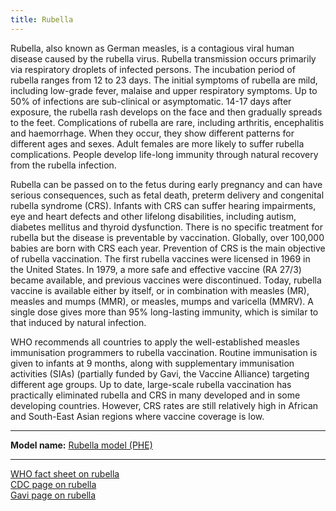 ```yaml
---
title: Rubella
---
```


Rubella, also known as German measles, is a contagious viral human disease caused by the rubella virus. Rubella transmission occurs primarily via respiratory droplets of infected persons. The incubation period of rubella ranges from 12 to 23 days. The initial symptoms of rubella are mild, including low-grade fever, malaise and upper respiratory symptoms. Up to 50% of infections are sub-clinical or asymptomatic. 14-17 days after exposure, the rubella rash develops on the face and then gradually spreads to the feet. Complications of rubella are rare, including arthritis, encephalitis and haemorrhage. When they occur, they show different patterns for different ages and sexes. Adult females are more likely to suffer rubella complications. People develop life-long immunity through natural recovery from the rubella infection.

Rubella can be passed on to the fetus during early pregnancy and can have serious consequences, such as fetal death, preterm delivery and congenital rubella syndrome (CRS). Infants with CRS can suffer hearing impairments, eye and heart defects and other lifelong disabilities, including autism, diabetes mellitus and thyroid dysfunction. There is no specific treatment for rubella but the disease is preventable by vaccination. Globally, over 100,000 babies are born with CRS each year. Prevention of CRS is the main objective of rubella vaccination. The first rubella vaccines were licensed in 1969 in the United States. In 1979, a more safe and effective vaccine (RA 27/3) became available, and previous vaccines were discontinued. Today, rubella vaccine is available either by itself, or in combination with measles (MR), measles and mumps (MMR), or measles, mumps and varicella (MMRV). A single dose gives more than 95% long-lasting immunity, which is similar to that induced by natural infection. 

WHO recommends all countries to apply the well-established measles immunisation programmers to rubella vaccination. Routine immunisation is given to infants at 9 months, along with supplementary immunisation activities (SIAs) (partially funded by Gavi, the Vaccine Alliance) targeting different age groups. Up to date, large-scale rubella vaccination has practically eliminated rubella and CRS in many developed and in some developing countries. However, CRS rates are still relatively high in African and South-East Asian regions where vaccine coverage is low.  

---

**Model name:**  [Rubella model (PHE)](/models/rubella)  

---

[WHO fact sheet on rubella](http://www.who.int/mediacentre/factsheets/fs367/en/)        
[CDC page on rubella](https://www.cdc.gov/rubella/index.html)      
[Gavi page on rubella](http://www.gavi.org/support/nvs/measles-rubella/)     
